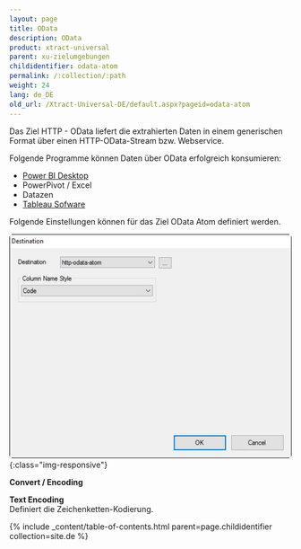```yaml
---
layout: page
title: OData
description: OData
product: xtract-universal
parent: xu-zielumgebungen
childidentifier: odata-atom
permalink: /:collection/:path
weight: 24
lang: de_DE
old_url: /Xtract-Universal-DE/default.aspx?pageid=odata-atom
---
```


Das Ziel HTTP - OData  liefert die extrahierten Daten in einem generischen Format über einen HTTP-OData-Stream bzw. Webservice. 

Folgende Programme können Daten über OData erfolgreich konsumieren: <br>
- [Power BI Desktop]()  
- PowerPivot / Excel
- Datazen
- [Tableau Sofware]() 

Folgende Einstellungen können für das Ziel OData Atom definiert werden.

![Odata-Atom-Destination-Details](/img/content/Odata-Atom-Destination-Details.jpg){:class="img-responsive"}

**Convert / Encoding**

**Text Encoding** <br>
Definiert die Zeichenketten-Kodierung.


{% include _content/table-of-contents.html parent=page.childidentifier collection=site.de %}